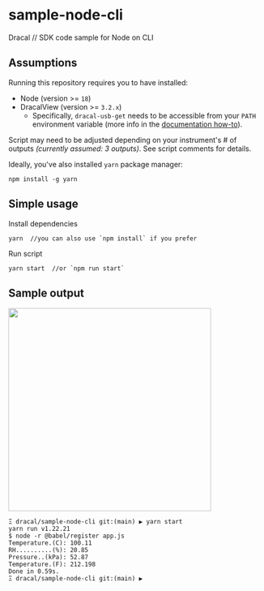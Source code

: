# sample-node-cli
Dracal // SDK code sample for Node on CLI

## Assumptions

Running this repository requires you to have installed:
- Node (version >= `18`)
- DracalView (version >= `3.2.x`)
  - Specifically, `dracal-usb-get` needs to be accessible from your `PATH` environment variable (more info in the [documentation how-to](https://www.dracal.com/en/programmers_howto/#dracal-usb-get)).

Script may need to be adjusted depending on your instrument's # of outputs _(currently assumed: 3 outputs)_. See script comments for details.

Ideally, you've also installed `yarn` package manager:
```
npm install -g yarn
```

## Simple usage

Install dependencies
```
yarn  //you can also use `npm install` if you prefer
```

Run script
```
yarn start  //or `npm run start`
```

## Sample output
<img src="https://github.com/Dracaltech/sample-node-cli/assets/1357711/89afe858-7314-4acc-9633-73f848068e52" width=400 />

```
Ξ dracal/sample-node-cli git:(main) ▶ yarn start
yarn run v1.22.21
$ node -r @babel/register app.js
Temperature.(C): 100.11
RH..........(%): 20.85
Pressure..(kPa): 52.87
Temperature.(F): 212.198
Done in 0.59s.
Ξ dracal/sample-node-cli git:(main) ▶
```
